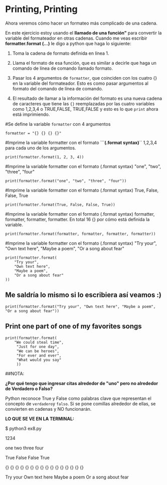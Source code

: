 
# Printing, Printing

Ahora veremos cómo hacer un formateo más complicado de una cadena.

En este ejercicio estoy usando el  **llamado de una función"** para convertir la variable del formateador en otras cadenas. Cuando me veas escribir **formatter.format (...)** le digo a python que haga lo siguiente:

1. Toma la cadena de formato definida en línea 1.

2. Llama el formato de esa función, que es similar a decirle que haga un comando de línea de comando llamado formato.

3. Pasar los 4 argumentos de `formatter`, que coinciden con los cuatro {} en la variable del formateador. Esto es como pasar argumentos al formato del comando de línea de comando.

4. El resultado de llamar a la información del formato es una nueva cadena de caracteres que tiene las `{}` reemplazadas por las cuatro variables como 1,2,3,4 o TRUE,FALSE, TRUE,FALSE y esto es lo que `print` ahora está imprimiendo.


#Se define la variable `formatter` con 4 argumentos

```
formatter = "{} {} {} {}"
```

#Imprime la variable formatter con el  formato ```**(.format syntax)**`` 1,2,3,4 para cada uno de los argumentos.

```
print(formatter.format(1, 2, 3, 4))
```

#Imprime la variable formatter con el  formato (.format syntax)  "one", "two", "three", "four"

```
print(formatter.format("one", "two", "three", "four"))
```

#Imprime la variable formatter con el  formato (.format syntax) True, False, False, True

```
print(formatter.format(True, False, False, True))
```

#Imprime la variable formatter con el  formato (.format syntax) formatter, formatter, formatter, formatter. En total 16 {} por cómo está definida la variable.

```
print(formatter.format(formatter, formatter, formatter, formatter))
```

#Imprime la variable formatter con el  formato (.format syntax) "Try your", "Own text here", "Maybe a poem", "Or a song about fear"

```
print(formatter.format(
    "Try your",
    "Own text here",
    "Maybe a poem",
    "Or a song about fear"
))
```

## Me saldría lo mismo si lo  escribiera así veamos :)

```
print(formatter.format("Try your", "Own text here", "Maybe a poem", "Or a song about fear"))
```

## Print one part of one of my favorites songs

```
print(formatter.format(
    "We could steal time",
     "Just for one day",
     "We can be heroes",
     "For ever and ever",
     "What would you say"
     ))
```

##NOTA: 

**¿Por qué tengo que ingresar citas alrededor de "uno" pero no alrededor de Verdadero o Falso?**

Python reconoce True y False como palabras clave que representan el concepto de `verdadero`y `falso`. Si se pone comillas alrededor de ellas, se convierten en cadenas y NO funcionarán.


**LO QUE SE VE EN LA TERMINAL:**

$ python3 ex8.py

1234

one two three four

True False False True

{} {} {} {} {} {} {} {} {} {} {} {} {} {} {} {}

Try your Own text here Maybe a poem Or a song about fear
